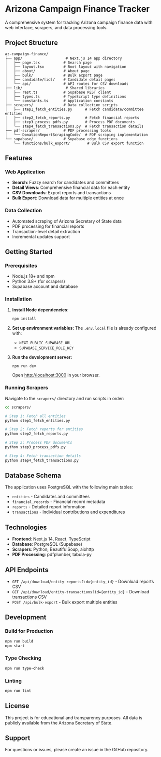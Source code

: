 # Arizona Campaign Finance Tracker

A comprehensive system for tracking Arizona campaign finance data with web interface, scrapers, and data processing tools.

## Project Structure

```
az-campaign-finance/
├── app/                    # Next.js 14 app directory
│   ├── page.tsx           # Search page
│   ├── layout.tsx         # Root layout with navigation
│   ├── about/             # About page
│   ├── bulk/              # Bulk export page
│   ├── candidate/[id]/    # Candidate detail pages
│   └── api/               # API routes for CSV downloads
├── lib/                    # Shared libraries
│   ├── rest.ts            # Supabase REST client
│   ├── types.ts           # TypeScript type definitions
│   └── constants.ts       # Application constants
├── scrapers/              # Data collection scripts
│   ├── step1_fetch_entities.py      # Fetch candidate/committee entities
│   ├── step2_fetch_reports.py       # Fetch financial reports
│   ├── step3_process_pdfs.py        # Process PDF documents
│   └── step4_fetch_transactions.py  # Fetch transaction details
├── pdf-scraper/           # PDF processing tools
│   └── DonationReportScrapingCode/  # PDF scraping implementation
└── supabase/              # Supabase edge functions
    └── functions/bulk_export/        # Bulk CSV export function
```

## Features

### Web Application
- **Search**: Fuzzy search for candidates and committees
- **Detail Views**: Comprehensive financial data for each entity
- **CSV Downloads**: Export reports and transactions
- **Bulk Export**: Download data for multiple entities at once

### Data Collection
- Automated scraping of Arizona Secretary of State data
- PDF processing for financial reports
- Transaction-level detail extraction
- Incremental updates support

## Getting Started

### Prerequisites
- Node.js 18+ and npm
- Python 3.8+ (for scrapers)
- Supabase account and database

### Installation

1. **Install Node dependencies:**
   ```bash
   npm install
   ```

2. **Set up environment variables:**
   The `.env.local` file is already configured with:
   - `NEXT_PUBLIC_SUPABASE_URL`
   - `SUPABASE_SERVICE_ROLE_KEY`

3. **Run the development server:**
   ```bash
   npm run dev
   ```
   Open [http://localhost:3000](http://localhost:3000) in your browser.

### Running Scrapers

Navigate to the `scrapers/` directory and run scripts in order:

```bash
cd scrapers/

# Step 1: Fetch all entities
python step1_fetch_entities.py

# Step 2: Fetch reports for entities
python step2_fetch_reports.py

# Step 3: Process PDF documents
python step3_process_pdfs.py

# Step 4: Fetch transaction details
python step4_fetch_transactions.py
```

## Database Schema

The application uses PostgreSQL with the following main tables:
- `entities` - Candidates and committees
- `financial_records` - Financial record metadata
- `reports` - Detailed report information
- `transactions` - Individual contributions and expenditures

## Technologies

- **Frontend**: Next.js 14, React, TypeScript
- **Database**: PostgreSQL (Supabase)
- **Scrapers**: Python, BeautifulSoup, aiohttp
- **PDF Processing**: pdfplumber, tabula-py

## API Endpoints

- `GET /api/download/entity-reports?id={entity_id}` - Download reports CSV
- `GET /api/download/entity-transactions?id={entity_id}` - Download transactions CSV
- `POST /api/bulk-export` - Bulk export multiple entities

## Development

### Build for Production
```bash
npm run build
npm start
```

### Type Checking
```bash
npm run type-check
```

### Linting
```bash
npm run lint
```

## License

This project is for educational and transparency purposes. All data is publicly available from the Arizona Secretary of State.

## Support

For questions or issues, please create an issue in the GitHub repository.
